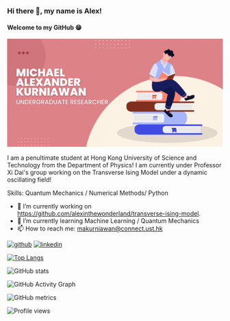 ### Hi there 👋, my name is Alex!
#### Welcome to my GitHub 😁
![Welcome to my GitHub 😁](https://github.com/alexinthewonderland/alexinthewonderland/blob/main/GitHub%20Banner.gif)

I am a penultimate student at Hong Kong University of Science and Technology from the Department of Physics! I am currently under Professor Xi Dai's group working on the Transverse Ising Model under a dynamic oscillating field!

Skills: Quantum Mechanics / Numerical Methods/ Python

- 🔭 I’m currently working on https://github.com/alexinthewonderland/transverse-ising-model. 
- 🌱 I’m currently learning Machine Learning / Quantum Mechanics 
- 📫 How to reach me: makurniawan@connect.ust.hk 


[<img src='https://cdn.jsdelivr.net/npm/simple-icons@3.0.1/icons/github.svg' alt='github' height='40'>](https://github.com/alexinthewonderland)  [<img src='https://cdn.jsdelivr.net/npm/simple-icons@3.0.1/icons/linkedin.svg' alt='linkedin' height='40'>](https://www.linkedin.com/in/https://www.linkedin.com/in/mikealexanderk//)  

[![Top Langs](https://github-readme-stats.vercel.app/api/top-langs/?username=alexinthewonderland)](https://github.com/anuraghazra/github-readme-stats)

![GitHub stats](https://github-readme-stats.vercel.app/api?username=alexinthewonderland&show_icons=true)  

![GitHub Activity Graph](https://activity-graph.herokuapp.com/graph?username=alexinthewonderland)  

![GitHub metrics](https://metrics.lecoq.io/alexinthewonderland)  

![Profile views](https://gpvc.arturio.dev/alexinthewonderland)  
